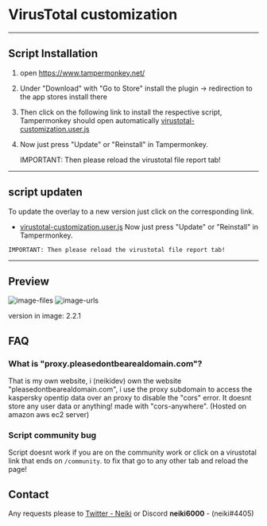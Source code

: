 # VirusTotal customization

----
## Script Installation

1. open https://www.tampermonkey.net/
2. Under "Download" with "Go to Store" install the plugin -> redirection to the app stores install there
3. Then click on the following link to install the respective script, Tampermonkey should open automatically
[virustotal-customization.user.js](https://github.com/NeikiDev/VirusTotalCustomization/raw/main/src/scripts/virustotal-customization.user.js)
4. Now just press "Update" or "Reinstall" in Tampermonkey.
   
   IMPORTANT: Then please reload the virustotal file report tab!
------

## script updaten
To update the overlay to a new version just click on the corresponding link.
   - [virustotal-customization.user.js](https://github.com/NeikiDev/VirusTotalCustomization/raw/main/src/scripts/virustotal-customization.user.js) 
Now just press "Update" or "Reinstall" in Tampermonkey.

    IMPORTANT: Then please reload the virustotal file report tab!
--------

## Preview 

![image-files](https://i.imgur.com/DJCD1Hn.png)
![image-urls](https://i.imgur.com/RAGPYOF.png)

version in image: 2.2.1

## FAQ

### What is "proxy.pleasedontbearealdomain.com"?

That is my own website, i (neikidev) own the website "pleasedontbearealdomain.com", i use the proxy subdomain
to access the kaspersky opentip data over an proxy to disable the "cors" error. It doesnt store any user data or anything!
made with "cors-anywhere". (Hosted on amazon aws ec2 server)

### Script community bug

Script doesnt work if you are on the community work or click on a virustotal link that ends on `/community`.
to fix that go to any other tab and reload the page!

## Contact

Any requests please to [Twitter - Neiki](https://twitter.com/neiki__) or Discord **neiki6000** - (neiki#4405)

